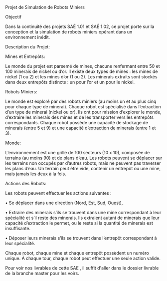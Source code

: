 Projet de Simulation de Robots Miniers 

Objectif

Dans la continuité des projets SAÉ 1.01 et SAÉ 1.02, ce projet porte sur la conception et la simulation de robots miniers opérant dans un environnement inédit.

Description du Projet:

Mines et Entrepôts:

Le monde du projet est parsemé de mines, chacune renfermant entre 50 et 100 minerais de nickel ou d’or. Il existe deux types de mines : les mines de nickel (1 ou 2) et les mines d’or (1 ou 2). Les minerais extraits sont stockés dans deux entrepôts distincts : un pour l’or et un pour le nickel.

Robots Miniers:

Le monde est exploré par des robots miniers (au moins un et au plus cinq pour chaque type de minerai). Chaque robot est spécialisé dans l’extraction d’un type de minerai (nickel ou or). Ils ont pour mission d’explorer le monde, d’extraire les minerais des mines et de les transporter vers les entrepôts correspondants. Chaque robot possède une capacité de stockage de minerais (entre 5 et 9) et une capacité d’extraction de minerais (entre 1 et 3).

Monde:

L’environnement est une grille de 100 secteurs (10 x 10), composée de terrains (au moins 90) et de plans d’eau. Les robots peuvent se déplacer sur les terrains non occupés par d’autres robots, mais ne peuvent pas traverser les plans d’eau. Un terrain peut être vide, contenir un entrepôt ou une mine, mais jamais les deux à la fois.

Actions des Robots:  

Les robots peuvent effectuer les actions suivantes :

•	Se déplacer dans une direction (Nord, Est, Sud, Ouest),

•	Extraire des minerais s’ils se trouvent dans une mine correspondant à leur spécialité et s’il reste des minerais. Ils extraient autant de minerais que leur capacité d’extraction le permet, ou le reste si la quantité de minerais est insuffisante.

•	Déposer leurs minerais s’ils se trouvent dans l’entrepôt correspondant à leur spécialité.

Chaque robot, chaque mine et chaque entrepôt possèdent un numéro unique. À chaque tour, chaque robot peut effectuer une seule action valide.

Pour voir nos livrables de cette SAE , il suffit d'aller dans le dossier livrable de la branche master pour les voirs.


